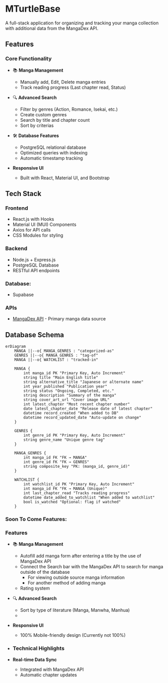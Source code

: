 # MTurtleBase


A full-stack application for organizing and tracking your manga collection with additional data from the MangaDex API.

## Features

### Core Functionality
- 📚 **Manga Management**  
  - Manually add, Edit, Delete manga entries  
  - Track reading progress (Last chapter read, Status)  

- 🔍 **Advanced Search**  
  - Filter by genres (Action, Romance, Isekai, etc.)
  - Create custom genres 
  - Search by title and chapter count  
  - Sort by criterias

- 🛠 **Database Features**  
  - PostgreSQL relational database  
  - Optimized queries with indexing  
  - Automatic timestamp tracking

- **Responsive UI**  
  - Built with React, Material UI, and Bootstrap
    
## Tech Stack

### Frontend
- React.js with Hooks  
- Material UI (MUI) Components  
- Axios for API calls  
- CSS Modules for styling  

### Backend
- Node.js + Express.js  
- PostgreSQL Database  
- RESTful API endpoints

### Database:
- Supabase

### APIs
- [MangaDex API](https://api.mangadex.org/docs/) - Primary manga data source  

## Database Schema

```mermaid
erDiagram
    MANGA ||--o{ MANGA_GENRES : "categorized-as"
    GENRES ||--o{ MANGA_GENRES : "tag-of"
    MANGA ||--o{ WATCHLIST : "tracked-in"

    MANGA {
        int manga_id PK "Primary Key, Auto Increment"
        string title "Main English title"
        string alternative_title "Japanese or alternate name"
        int year_published "Publication year"
        string status "Ongoing, Completed, etc."
        string description "Summary of the manga"
        string cover_art_url "Cover image URL"
        int latest_chapter "Most recent chapter number"
        date latest_chapter_date "Release date of latest chapter"
        datetime record_created "When added to DB"
        datetime record_updated_date "Auto-update on change"
    }

    GENRES {
        int genre_id PK "Primary Key, Auto Increment"
        string genre_name "Unique genre tag"
    }

    MANGA_GENRES {
        int manga_id FK "FK → MANGA"
        int genre_id FK "FK → GENRES"
        string composite_key "PK: (manga_id, genre_id)"
    }

    WATCHLIST {
        int watchlist_id PK "Primary Key, Auto Increment"
        int manga_id FK "FK → MANGA (Unique)"
        int last_chapter_read "Tracks reading progress"
        datetime date_added_to_watchlist "When added to watchlist"
        bool is_watched "Optional: flag if watched"
    }

```

### Soon To Come Features:


### Features

- 📚 **Manga Management**
  - Autofill add manga form after entering a title by the use of MangaDex API
  - Connect the Search bar with the MangaDex API to search for manga outside of the database
    - For viewing outside source manga information
    - For another method of adding manga
  - Rating system

- 🔍 **Advanced Search**
  - Sort by type of literature (Manga, Manwha, Manhua)
  - 
 
  
- **Responsive UI**
  - 100% Mobile-friendly design (Currently not 100%)

- ### Technical Highlights
- **Real-time Data Sync**  
  - Integrated with MangaDex API  
  - Automatic chapter updates 

